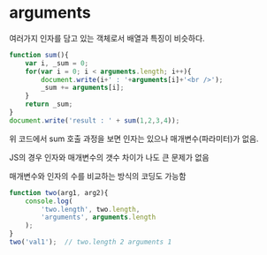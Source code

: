 # arguments

여러가지 인자를 담고 있는 객체로서 배열과 특징이 비슷하다. 

```jsx
function sum(){
    var i, _sum = 0;    
    for(var i = 0; i < arguments.length; i++){
        document.write(i+' : '+arguments[i]+'<br />');
        _sum += arguments[i];
    }   
    return _sum;
}
document.write('result : ' + sum(1,2,3,4));
```

위 코드에서 sum 호출 과정을 보면 인자는 있으나 매개변수(파라미터)가 없음.

JS의 경우 인자와 매개변수의 갯수 차이가 나도 큰 문제가 없음

매개변수와 인자의 수를 비교하는 방식의 코딩도 가능함

```jsx
function two(arg1, arg2){
    console.log(
        'two.length', two.length,
        'arguments', arguments.length
    );
}
two('val1');  // two.length 2 arguments 1
```